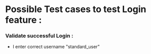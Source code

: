 # Possible Test cases to test Login feature :

### Validate successful Login :
  * I enter correct username "standard_user"
